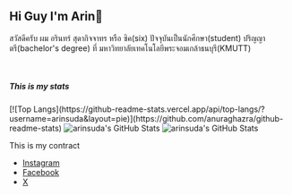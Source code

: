 ## Hi Guy I'm Arin👋
<p>สวัสดีครับ ผม อรินทร์ สุดากิจจาทร หรือ ซิค(six) ปัจจุบันเป็นนักศึกษา(student) ปริญญาตรี(bachelor's degree) ที่ มหาวิทยาลัยเทคโนโลยีพระจอมเกล้าธนบุรี(KMUTT)</p><br>

##### This is my stats
<span>
  [![Top Langs](https://github-readme-stats.vercel.app/api/top-langs/?username=arinsuda&layout=pie)](https://github.com/anuraghazra/github-readme-stats)
  <img src="https://github-readme-stats.vercel.app/api?username=arinsuda&theme=nord&show_icons=true&hide_border=true&count_private=true" alt="arinsuda's GitHub Stats" />
  <img src="https://github-readme-stats.vercel.app/api/top-langs/?username=arinsuda&theme=nord&show_icons=true&hide_border=true&layout=compact" alt="arinsuda's GitHub Stats" />
</span><br>

This is my contract
- [Instagram](https://www.instagram.com/sxxarxn/)
- [Facebook](https://www.facebook.com/Sixtiena16)
- [X](https://x.com/sixarin2002)
